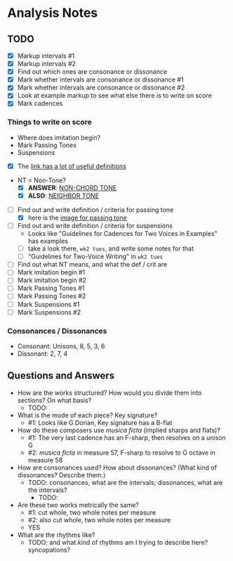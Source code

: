 # Analysis Notes

## TODO

- [x] Markup intervals #1
- [x] Markup intervals #2
- [x] Find out which ones are consonance or dissonance
- [x] Mark whether intervals are consonance or dissonance #1
- [x] Mark whether intervals are consonance or dissonance #2
- [x] Look at example markup to see what else there is to write on score
- [x] Mark cadences

### Things to write on score

- Where does imitation begin?
- Mark Passing Tones
- Suspensions
- [x] The [link has a lot of useful definitions](http://openmusictheory.com/embellishingTones.html)
- NT = Non-Tone?
  - [x] **ANSWER**: [NON-CHORD TONE](https://i.imgur.com/O1siCzX.png)
  - [x] **ALSO**: [NEIGHBOR TONE](https://i.imgur.com/QoytSSq.png)
- [ ] Find out and write definition / criteria for passing tone
  - [x] here is the [image for passing tone](https://i.imgur.com/z3GRNWd.png)
- [ ] Find out and write definition / criteria for suspensions
  - Looks like "Guidelines for Cadences for Two Voices in Examples" has examples
  - [ ] take a look there, `wk2 tues`, and write some notes for that
  - [ ] "Guidelines for Two-Voice Writing" in `wk2 tues`
- [ ] Find out what NT means, and what the def / crit are
- [ ] Mark imitation begin #1
- [ ] Mark imitation begin #2
- [ ] Mark Passing Tones #1
- [ ] Mark Passing Tones #2
- [ ] Mark Suspensions #1
- [ ] Mark Suspensions #2

### Consonances / Dissonances

- Consonant: Unisons, 8, 5, 3, 6
- Dissonant: 2, 7, 4

## Questions and Answers

- How are the works structured? How would you divide them into sections? On what basis?
  - TODO:
- What is the mode of each piece? Key signature?
  - #1: Looks like G Dorian, Key signature has a B-flat
- How do these composers use *musica ficta* (implied sharps and flats)?
  - #1: The very last cadence has an F-sharp, then resolves on a unison G
  - #2: *musica ficta* in measure 57, F-sharp to resolve to G octave in measure 58
- How are consonances used? How about dissonances? (What kind of dissonances? Describe them.)
  - TODO: consonances, what are the intervals; dissonances, what are the intervals?
    - TODO:
- Are these two works metrically the same?
  - #1: cut whole, two whole notes per measure
  - #2: also cut whole, two whole notes per measure
  - YES
- What are the rhythms like?
  - TODO: and what kind of rhythms am I trying to describe here? syncopations?
